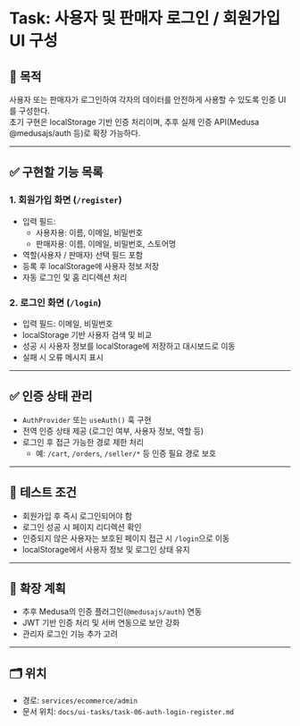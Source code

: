 # Task: 사용자 및 판매자 로그인 / 회원가입 UI 구성

## 🎯 목적
사용자 또는 판매자가 로그인하여 각자의 데이터를 안전하게 사용할 수 있도록 인증 UI를 구성한다.  
초기 구현은 localStorage 기반 인증 처리이며, 추후 실제 인증 API(Medusa @medusajs/auth 등)로 확장 가능하다.

---

## ✅ 구현할 기능 목록

### 1. 회원가입 화면 (`/register`)
- 입력 필드:
  - 사용자용: 이름, 이메일, 비밀번호
  - 판매자용: 이름, 이메일, 비밀번호, 스토어명
- 역할(사용자 / 판매자) 선택 필드 포함
- 등록 후 localStorage에 사용자 정보 저장
- 자동 로그인 및 홈 리디렉션 처리

### 2. 로그인 화면 (`/login`)
- 입력 필드: 이메일, 비밀번호
- localStorage 기반 사용자 검색 및 비교
- 성공 시 사용자 정보를 localStorage에 저장하고 대시보드로 이동
- 실패 시 오류 메시지 표시

---

## ✅ 인증 상태 관리
- `AuthProvider` 또는 `useAuth()` 훅 구현
- 전역 인증 상태 제공 (로그인 여부, 사용자 정보, 역할 등)
- 로그인 후 접근 가능한 경로 제한 처리
  - 예: `/cart`, `/orders`, `/seller/*` 등 인증 필요 경로 보호

---

## 🧪 테스트 조건
- 회원가입 후 즉시 로그인되어야 함
- 로그인 성공 시 페이지 리디렉션 확인
- 인증되지 않은 사용자는 보호된 페이지 접근 시 `/login`으로 이동
- localStorage에서 사용자 정보 및 로그인 상태 유지

---

## 📌 확장 계획
- 추후 Medusa의 인증 플러그인(`@medusajs/auth`) 연동
- JWT 기반 인증 처리 및 서버 연동으로 보안 강화
- 관리자 로그인 기능 추가 고려

---

## 🗂️ 위치
- 경로: `services/ecommerce/admin`
- 문서 위치: `docs/ui-tasks/task-06-auth-login-register.md`